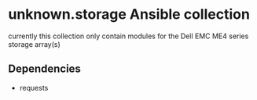 # unknown.storage Ansible collection
currently this collection only contain modules for the Dell EMC ME4 series storage array(s)

## Dependencies
* requests
